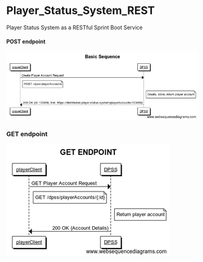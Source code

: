 # Player_Status_System_REST
Player Status System as a RESTful Sprint Boot Service

#### POST endpoint 
![/dpss/playerAccounts/](https://github.com/aravindanb/Player_Status_System_REST/blob/websequencediagram/Basic%20Sequence.png)

### GET endpoint
![/dpss/playerAccounts/id](https://github.com/aravindanb/Player_Status_System_REST/blob/websequencediagram/GET%20ENDPOINT.png)
